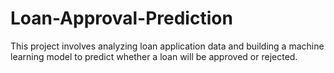 # Loan-Approval-Prediction
This project involves analyzing loan application data and building a machine learning model to predict whether a loan will be approved or rejected.
